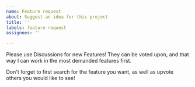 ```yaml
---
name: Feature request
about: Suggest an idea for this project
title: ''
labels: feature request
assignees: ''

---
```


Please use Discussions for new Features! They can be voted upon, and that way I can work in the most demanded features first.

Don't forget to first search for the feature you want, as well as upvote others you would like to see!
